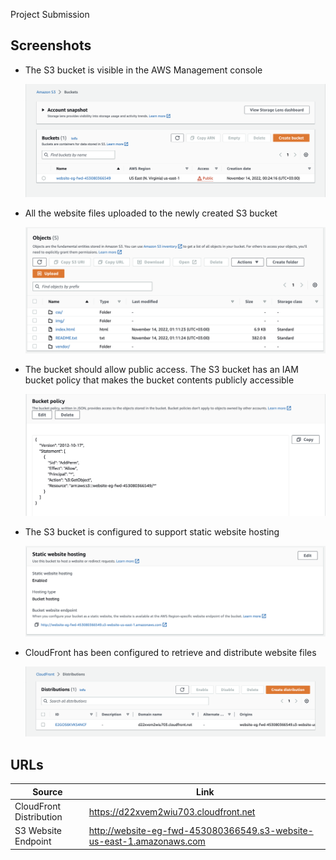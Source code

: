 Project Submission

## Screenshots

- The S3 bucket is visible in the AWS Management console

  ![](./s3-bucket.png)

- All the website files uploaded to the newly created S3 bucket

  ![](./uploaded-files.png)

- The bucket should allow public access. The S3 bucket has an IAM bucket policy that makes the bucket contents publicly accessible

  ![](./s3-policy.png)

- The S3 bucket is configured to support static website hosting

  ![](./s3-static-site.png)

- CloudFront has been configured to retrieve and distribute website files

  ![](./distribution.png)

## URLs

| Source                  | Link                                                                  |
| ----------------------- | --------------------------------------------------------------------- |
| CloudFront Distribution | https://d22xvem2wiu703.cloudfront.net                                 |
| S3 Website Endpoint     | http://website-eg-fwd-453080366549.s3-website-us-east-1.amazonaws.com |
